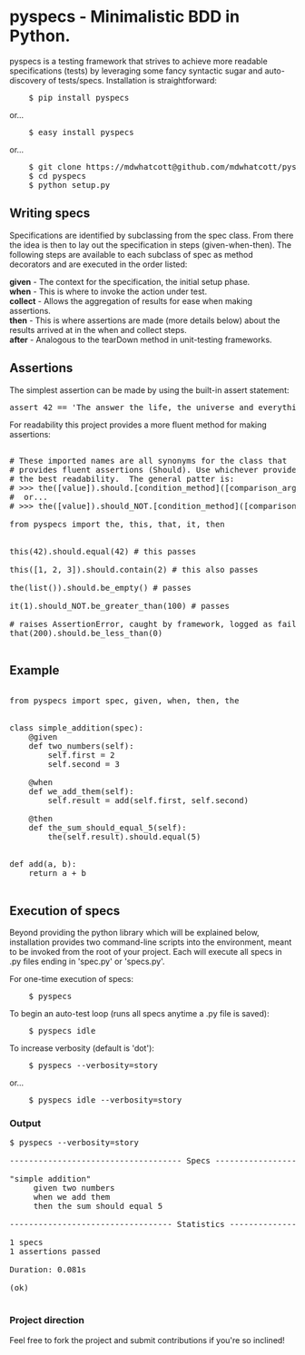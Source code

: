 pyspecs - Minimalistic BDD in Python.
=====================================

pyspecs is a testing framework that strives to achieve more readable
specifications (tests) by leveraging some fancy syntactic sugar and
auto-discovery of tests/specs.  Installation is straightforward:

<pre>
    $ pip install pyspecs
</pre>

or...

<pre>
    $ easy_install pyspecs
</pre>

or...

<pre>
    $ git clone https://mdwhatcott@github.com/mdwhatcott/pyspecs.git
    $ cd pyspecs
    $ python setup.py
</pre>

## Writing specs

Specifications are identified by subclassing from the spec class.  From there
the idea is then to lay out the specification in steps (given-when-then). The
following steps are available to each subclass of spec as method decorators and
are executed in the order listed:

__given__ - The context for the specification, the initial setup phase.<br>
__when__ - This is where to invoke the action under test.<br>
__collect__ - Allows the aggregation of results for ease when making assertions.<br>
__then__ - This is where assertions are made (more details below) about the results arrived at in the when and collect steps.<br>
__after__ - Analogous to the tearDown method in unit-testing frameworks.<br>

## Assertions

The simplest assertion can be made by using the built-in assert statement:

<pre>
assert 42 == 'The answer the life, the universe and everything'
</pre>

For readability this project provides a more fluent method for making
assertions:

<pre>

# These imported names are all synonyms for the class that
# provides fluent assertions (Should). Use whichever provides
# the best readability.  The general patter is:
# >>> the([value]).should.[condition_method]([comparison_args])
#  or...
# >>> the([value]).should_NOT.[condition_method]([comparison_args]) # negated!

from pyspecs import the, this, that, it, then


this(42).should.equal(42) # this passes

this([1, 2, 3]).should.contain(2) # this also passes

the(list()).should.be_empty() # passes

it(1).should_NOT.be_greater_than(100) # passes

# raises AssertionError, caught by framework, logged as failure
that(200).should.be_less_than(0)

</pre>

## Example

<pre>

from pyspecs import spec, given, when, then, the


class simple_addition(spec):
    @given
    def two_numbers(self):
        self.first = 2
        self.second = 3

    @when
    def we_add_them(self):
        self.result = add(self.first, self.second)

    @then
    def the_sum_should_equal_5(self):
        the(self.result).should.equal(5)


def add(a, b):
    return a + b

</pre>


## Execution of specs

Beyond providing the python library which will be explained below, installation
provides two command-line scripts into the environment, meant to be invoked
from the root of your project.  Each will execute all specs in .py files
ending in 'spec.py' or 'specs.py'.

For one-time execution of specs:

<pre>
    $ pyspecs
</pre>

To begin an auto-test loop (runs all specs anytime a .py file is saved):

<pre>
    $ pyspecs_idle
</pre>

To increase verbosity (default is 'dot'):

<pre>
    $ pyspecs --verbosity=story
</pre>

or...

<pre>
    $ pyspecs_idle --verbosity=story
</pre>

### Output

<pre>
$ pyspecs --verbosity=story

------------------------------------ Specs ------------------------------------

"simple addition"
     given two numbers
     when we add them
     then the sum should equal 5

---------------------------------- Statistics ----------------------------------

1 specs
1 assertions passed

Duration: 0.081s

(ok)

</pre>


### Project direction

Feel free to fork the project and submit contributions if you're so inclined!